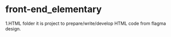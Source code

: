 # front-end_elementary
1.HTML folder it is project to prepare/write/develop HTML code from flagma design.
